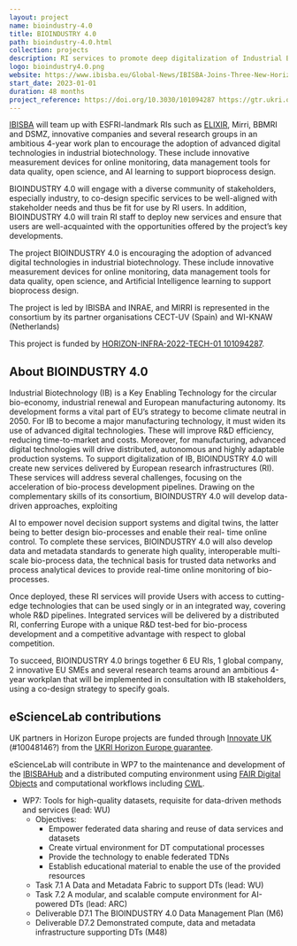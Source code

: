```yaml
---
layout: project
name: bioindustry-4.0
title: BIOINDUSTRY 4.0
path: bioindustry-4.0.html
collection: projects
description: RI services to promote deep digitalization of Industrial Biotechnology - towards smart biomanufacturing
logo: bioindustry4.0.png
website: https://www.ibisba.eu/Global-News/IBISBA-Joins-Three-New-Horizon-Europe-Projects
start_date: 2023-01-01
duration: 48 months
project_reference: https://doi.org/10.3030/101094287 https://gtr.ukri.org/projects?ref=10048146
---
```


[IBISBA](ibisba.md) will team up with ESFRI-landmark RIs such as [ELIXIR](elixir.md), Mirri, BBMRI and DSMZ, innovative companies and several research groups in an ambitious 4-year work plan to encourage the adoption of advanced digital technologies in industrial biotechnology. These include innovative measurement devices for online monitoring, data management tools for data quality, open science, and AI learning to support bioprocess design.

BIOINDUSTRY 4.0 will engage with a diverse community of stakeholders, especially industry, to co-design specific services to be well-aligned with stakeholder needs and thus be fit for use by RI users. In addition, BIOINDUSTRY 4.0 will train RI staff to deploy new services and ensure that users are well-acquainted with the opportunities offered by the project’s key developments.

The project BIOINDUSTRY 4.0 is encouraging the adoption of advanced digital technologies
in industrial biotechnology. These include innovative measurement devices for online monitoring, data
management tools for data quality, open science, and Artificial Intelligence learning to support bioprocess
design. 

The project is led by IBISBA and INRAE, and MIRRI is represented in the consortium by its partner organisations CECT-UV (Spain) and WI-KNAW (Netherlands)

This project is funded by [HORIZON-INFRA-2022-TECH-01 101094287](https://doi.org/10.3030/101094287).

## About BIOINDUSTRY 4.0

Industrial Biotechnology (IB) is a Key Enabling Technology for the circular bio-economy, industrial renewal and European manufacturing autonomy. Its development forms a vital part of EU’s strategy to become climate neutral in 2050. For IB to become a major  manufacturing technology, it must widen its use of advanced digital technologies. These will improve R&D efficiency, reducing time-to-market and costs. Moreover, for manufacturing, advanced digital technologies will drive distributed, autonomous and highly adaptable production systems. To support digitalization of IB, BIOINDUSTRY 4.0 will create new services delivered by European research infrastructures (RI). These services will address several challenges, focusing on the acceleration of bio-process development pipelines. Drawing on the complementary skills of its consortium, BIOINDUSTRY 4.0 will develop data-driven approaches, exploiting

AI to empower novel decision support systems and digital twins, the latter being to better design bio-processes and enable their real- time online control. To complete these services, BIOINDUSTRY 4.0 will also develop data and metadata standards to generate high quality, interoperable multi-scale bio-process data, the technical basis for trusted data networks and process analytical devices to provide real-time online monitoring of bio-processes. 

Once deployed, these RI services will provide Users with access to cutting-edge technologies that can be used singly or in an integrated way, covering whole R&D pipelines. Integrated services will be delivered by a distributed RI, conferring Europe with a unique R&D test-bed for bio-process development and a competitive advantage with respect to global competition. 

To succeed, BIOINDUSTRY 4.0 brings together 6 EU RIs, 1 global company, 2 innovative EU SMEs and several research teams around an ambitious 4-year workplan that will be implemented in consultation with IB stakeholders, using a co-design strategy to specify goals.

## eScienceLab contributions

UK partners in Horizon Europe projects are funded through [Innovate UK](https://www.ukri.org/councils/innovate-uk/) (#10048146?) from the [UKRI Horizon Europe guarantee](https://www.ukri.org/apply-for-funding/apply-for-horizon-europe-guarantee-funding/).

eScienceLab will contribute in WP7 to the maintenance and development of the [IBISBAHub](https://hub.ibisba.eu/) and a distributed computing environment using [FAIR Digital Objects](https://fairdo.org/) and computational workflows including [CWL](/activitities/cwl/).

* WP7: Tools for high-quality datasets, requisite for data-driven methods and services (lead: WU)
  - Objectives: 
    * Empower federated data sharing and reuse of data services and datasets
    * Create virtual environment for DT computational processes
    * Provide the technology to enable federated TDNs
    * Establish educational material to enable the use of the provided resources
  - Task 7.1 A Data and Metadata Fabric to support DTs (lead: WU)
  - Task 7.2 A modular, and scalable compute environment for AI-powered DTs (lead: ARC)
  - Deliverable D7.1 The BIOINDUSTRY 4.0 Data Management Plan (M6)
  - Deliverable D7.2 Demonstrated compute, data and metadata infrastructure supporting DTs (M48)

